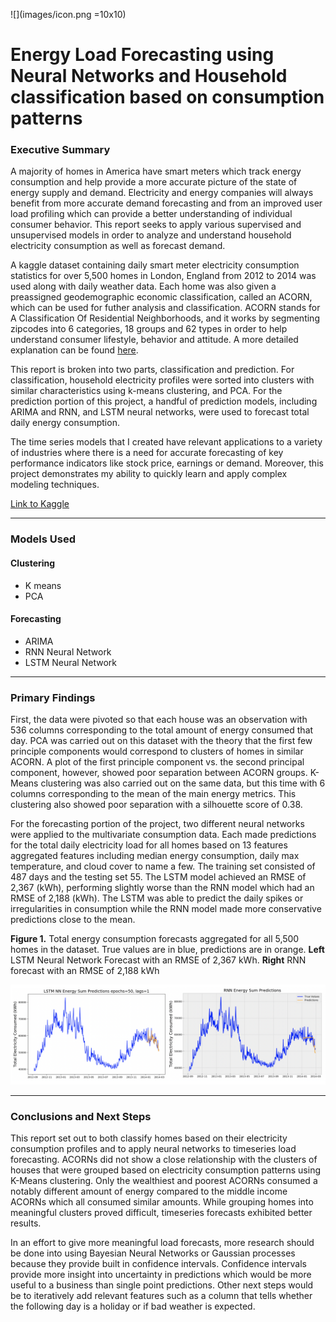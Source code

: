 ![](images/icon.png =10x10)

# Energy Load Forecasting using Neural Networks and Household classification based on consumption patterns

### Executive Summary

A majority of homes in America have smart meters which track energy consumption and help provide a more accurate picture of the state of energy supply and demand. Electricity and energy companies will always benefit from more accurate demand forecasting and from an improved user load profiling which can provide a better understanding of individual consumer behavior. This report seeks to apply various supervised and unsupervised models in order to analyze and understand household electricity consumption as well as forecast demand. 

A kaggle dataset containing daily smart meter electricity consumption statistics for over 5,500 homes in London, England from 2012 to 2014 was used along with daily weather data. Each home was also given a preassigned geodemographic economic classification, called an ACORN, which can be used for futher analysis and classification. ACORN stands for A Classification Of Residential Neighborhoods, and it works by segmenting zipcodes into 6 categories, 18 groups and 62 types in order to help understand consumer lifestyle, behavior and attitude. A more detailed explanation can be found [here](https://acorn.caci.co.uk/what-is-acorn).

This report is broken into two parts, classification and prediction. For classification, household electricity profiles were sorted into clusters with similar characteristics using k-means clustering, and PCA. For the prediction portion of this project, a handful of prediction models, including ARIMA and RNN, and LSTM neural networks, were used to forecast total daily energy consumption.

The time series models that I created have relevant applications to a variety of industries where there is a need for accurate forecasting of key performance indicators like stock price, earnings or demand. Moreover, this project demonstrates my ability to quickly learn and apply complex modeling techniques.

[Link to Kaggle](https://www.kaggle.com/jeanmidev/smart-meters-in-london)

---

### Models Used

#### Clustering
* K means
* PCA

#### Forecasting
* ARIMA
* RNN Neural Network
* LSTM Neural Network

---

### Primary Findings

First, the data were pivoted so that each house was an observation with 536 columns corresponding to the total amount of energy consumed that day. PCA was carried out on this dataset with the theory that the first few principle components would correspond to clusters of homes in similar ACORN. A plot of the first principle component vs. the second principal component, however, showed poor separation between ACORN groups. K-Means clustering was also carried out on the same data, but this time with 6 columns corresponding to the mean of the main energy metrics. This clustering also showed poor separation with a silhouette score of 0.38.

For the forecasting portion of the project, two different neural networks were applied to the multivariate consumption data. Each made predictions for the total daily electricity load for all homes based on 13 features aggregated features including median energy consumption, daily max temperature, and cloud cover to name a few. The training set consisted of 487 days and the testing set 55. The LSTM model achieved an RMSE of 2,367 (kWh), performing slightly worse than the RNN model which had an RMSE of 2,188 (kWh). The LSTM was able to predict the daily spikes or irregularities in consumption while the RNN model made more conservative predictions close to the mean. 

**Figure 1.** Total energy consumption forecasts aggregated for all 5,500 homes in the dataset. True values are in blue, predictions are in orange. **Left** LSTM Neural Network Forecast with an RMSE of 2,367 kWh. **Right** RNN forecast with an RMSE of 2,188 kWh

![](images/nn_forecast.png)

---

### Conclusions and Next Steps

This report set out to both classify homes based on their electricity consumption profiles and to apply neural networks to timeseries load forecasting. ACORNs did not show a close relationship with the clusters of houses that were grouped based on electricity consumption patterns using K-Means clustering. Only the wealthiest and poorest ACORNs consumed a notably different amount of energy compared to the middle income ACORNs which all consumed similar amounts. While grouping homes into meaningful clusters proved difficult, timeseries forecasts exhibited better results. 

In an effort to give more meaningful load forecasts, more research should be done into using Bayesian Neural Networks or Gaussian processes because they provide built in confidence intervals. Confidence intervals provide more insight into uncertainty in predictions which would be more useful to a business than single point predictions. Other next steps would be to iteratively add relevant features such as a column that tells whether the following day is a holiday or if bad weather is expected. 
